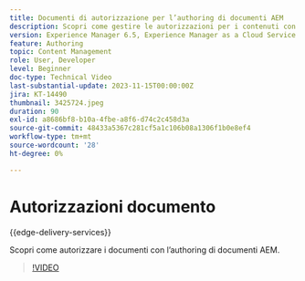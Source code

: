 ```yaml
---
title: Documenti di autorizzazione per l’authoring di documenti AEM
description: Scopri come gestire le autorizzazioni per i contenuti con l’authoring dei documenti di AEM.
version: Experience Manager 6.5, Experience Manager as a Cloud Service
feature: Authoring
topic: Content Management
role: User, Developer
level: Beginner
doc-type: Technical Video
last-substantial-update: 2023-11-15T00:00:00Z
jira: KT-14490
thumbnail: 3425724.jpeg
duration: 90
exl-id: a8686bf8-b10a-4fbe-a8f6-d74c2c458d3a
source-git-commit: 48433a5367c281cf5a1c106b08a1306f1b0e8ef4
workflow-type: tm+mt
source-wordcount: '28'
ht-degree: 0%

---
```


# Autorizzazioni documento

{{edge-delivery-services}}

Scopri come autorizzare i documenti con l’authoring di documenti AEM.

>[!VIDEO](https://video.tv.adobe.com/v/3438109/?learn=on&captions=ita)
